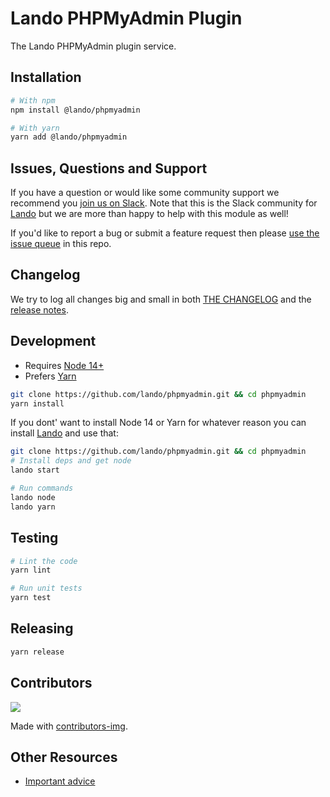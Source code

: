 # Lando PHPMyAdmin Plugin

The Lando PHPMyAdmin plugin service.

## Installation

```bash
# With npm
npm install @lando/phpmyadmin

# With yarn
yarn add @lando/phpmyadmin
```

## Issues, Questions and Support

If you have a question or would like some community support we recommend you [join us on Slack](https://launchpass.com/devwithlando). Note that this is the Slack community for [Lando](https://lando.dev) but we are more than happy to help with this module as well!

If you'd like to report a bug or submit a feature request then please [use the issue queue](https://github.com/lando/phpmyadmin/issues/new/choose) in this repo.

## Changelog

We try to log all changes big and small in both [THE CHANGELOG](https://github.com/lando/phpmyadmin/blob/main/CHANGELOG.md) and the [release notes](https://github.com/lando/phpmyadmin/releases).


## Development

* Requires [Node 14+](https://nodejs.org/dist/latest-v14.x/)
* Prefers [Yarn](https://classic.yarnpkg.com/lang/en/docs/install)

```bash
git clone https://github.com/lando/phpmyadmin.git && cd phpmyadmin
yarn install
```

If you dont' want to install Node 14 or Yarn for whatever reason you can install [Lando](https://docs.lando.dev/basics/installation.html) and use that:

```bash
git clone https://github.com/lando/phpmyadmin.git && cd phpmyadmin
# Install deps and get node
lando start

# Run commands
lando node
lando yarn
```

## Testing

```bash
# Lint the code
yarn lint

# Run unit tests
yarn test
```

## Releasing

```bash
yarn release
```

## Contributors

<a href="https://github.com/lando/phpmyadmin/graphs/contributors">
  <img src="https://contrib.rocks/image?repo=lando/phpmyadmin" />
</a>

Made with [contributors-img](https://contrib.rocks).

## Other Resources

* [Important advice](https://www.youtube.com/watch?v=WA4iX5D9Z64)